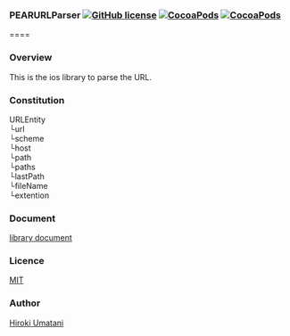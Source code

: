 ### PEARURLParser [![GitHub license](https://img.shields.io/badge/LICENSE-MIT%20LICENSE-blue.svg)](https://github.com/HirokiUmatani/PEARURLParser/LICENSE) [![CocoaPods](https://img.shields.io/badge/platform-ios-lightgrey.svg)](https://cocoapods.org/pods/PEARURLParser) [![CocoaPods](https://img.shields.io/cocoapods/v/PEARURLParser.svg)](https://cocoapods.org/pods/PEARURLParser)  

====
### Overview
This is the ios library to parse the URL.

### Constitution  
URLEntity  
└url  
└scheme  
└host  
└path  
└paths<NSArray>  
└lastPath  
└fileName  
└extention  

### Document
[library document](http://cocoadocs.org/docsets/PEARURLParser/0.0.4/)
### Licence
[MIT](https://github.com/HirokiUmatani/PEARURLParser/blob/master/LICENSE)

### Author
[Hiroki Umatani](https://github.com/HirokiUmatani)
